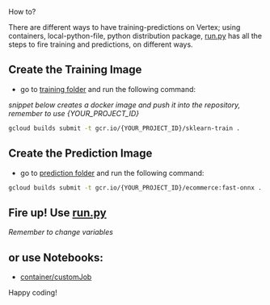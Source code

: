 How to?

There are different ways to have training-predictions on Vertex; using containers, local-python-file, python distribution package, [run.py](./run.py) has all the steps to fire training and predictions, on different ways.

## Create the Training Image

- go to [training folder](./training) and run the following command:

*snippet below creates a docker image and push it into the repository, remember to use {YOUR_PROJECT_ID}*

```bash
gcloud builds submit -t gcr.io/{YOUR_PROJECT_ID}/sklearn-train .
```

## Create the Prediction Image

- go to [prediction folder](./prediction) and run the following command:

```bash
gcloud builds submit -t gcr.io/{YOUR_PROJECT_ID}/ecommerce:fast-onnx .
```

## Fire up! Use [run.py](./run.py)

*Remember to change variables*

## or use Notebooks:

- [container/customJob](./container.ipynb)


Happy coding!
